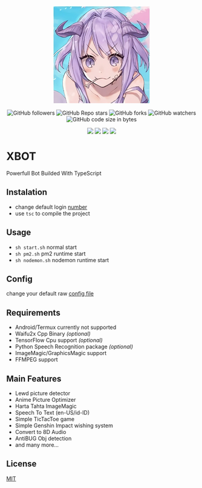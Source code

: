 <p align="center">
	<img src="./raw/main.jpg" width="256" height="256"/>
</p>

<p align="center">
	<img alt="GitHub followers" src="https://img.shields.io/github/followers/ItzNgga?style=flat-square">
	<img alt="GitHub Repo stars" src="https://img.shields.io/github/stars/ItzNgga/xbot?style=flat-square">
	<img alt="GitHub forks" src="https://img.shields.io/github/forks/ItzNgga/xbot?style=flat-square">
	<img alt="GitHub watchers" src="https://img.shields.io/github/watchers/ItzNgga/xbot?style=flat-square">
	<img alt="GitHub code size in bytes" src="https://img.shields.io/github/languages/code-size/ItzNgga/xbot?style=flat-square">
</p>

<p align="center">
	<a href="https://api.whatsapp.com/send/?phone=6281297980063"><img src="https://img.shields.io/badge/WhatsApp-25D366?style=for-the-badge&logo=whatsapp&logoColor=white"/></a>
	<a href="https://inbox.google.com/mail/?view=cm&fs=1&to=rangganak094@gmail.com"><img src="https://img.shields.io/badge/Gmail-D14836?style=for-the-badge&logo=gmail&logoColor=white"/></a>
	<a href="https://www.linkedin.com/in/rangga-septian-hendiansyah-98029420a/"><img src="https://img.shields.io/badge/linkedin-%230077B5.svg?&style=for-the-badge&logo=linkedin&logoColor=white"/></a>
	<a href="https://www.instagram.com/itzngga/"><img src = "https://img.shields.io/badge/instagram-%23E4405F.svg?&style=for-the-badge&logo=instagram&logoColor=white"></a>
</p>

# XBOT
Powerfull Bot Builded With TypeScript

## Instalation
- change default login [number](https://github.com/ItzNgga/xbot/blob/master/index.ts#L491)
- use `tsc` to compile the project

## Usage
- `sh start.sh` normal start
- `sh pm2.sh` pm2 runtime start
- `sh nodemon.sh` nodemon runtime start

## Config
change your default raw [config file](https://github.com/ItzNgga/xbot/blob/master/json/raw/config.json)

## Requirements
- Android/Termux currently not supported
- Waifu2x Cpp Binary *(optional)*
- TensorFlow Cpu support *(optional)*
- Python Speech Recognition package *(optional)*
- ImageMagic/GraphicsMagic support
- FFMPEG support
## Main Features
- Lewd picture detector
- Anime Picture Optimizer
- Harta Tahta ImageMagic
- Speech To Text (en-US/id-ID)
- Simple TicTacToe game
- Simple Genshin Impact wishing system
- Convert to 8D Audio
- AntiBUG Obj detection
- and many more...

## License
[MIT](https://github.com/ItzNgga/xbot/blob/master/LICENSE)